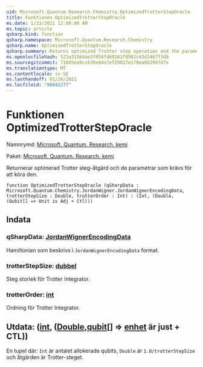 ```yaml
---
uid: Microsoft.Quantum.Research.Chemistry.OptimizedTrotterStepOracle
title: Funktionen OptimizedTrotterStepOracle
ms.date: 1/23/2021 12:00:00 AM
ms.topic: article
qsharp.kind: function
qsharp.namespace: Microsoft.Quantum.Research.Chemistry
qsharp.name: OptimizedTrotterStepOracle
qsharp.summary: Returns optimized Trotter step operation and the parameters necessary to run it.
ms.openlocfilehash: 523a31564ae5f054fd60161f9981c43d3467f3d9
ms.sourcegitcommit: 71605ea9cc630e84e7ef29027e1f0ea06299747e
ms.translationtype: MT
ms.contentlocale: sv-SE
ms.lasthandoff: 01/26/2021
ms.locfileid: "98842277"
---
```

# <a name="optimizedtrottersteporacle-function"></a>Funktionen OptimizedTrotterStepOracle

Namnrymd: [Microsoft. Quantum. Research. kemi](xref:Microsoft.Quantum.Research.Chemistry)

Paket: [Microsoft. Quantum. Research. kemi](https://nuget.org/packages/Microsoft.Quantum.Research.Chemistry)


Returnerar optimerad Trotter steg-åtgärd och de parametrar som krävs för att köra den.

```qsharp
function OptimizedTrotterStepOracle (qSharpData : Microsoft.Quantum.Chemistry.JordanWigner.JordanWignerEncodingData, trotterStepSize : Double, trotterOrder : Int) : (Int, (Double, (Qubit[] => Unit is Adj + Ctl)))
```


## <a name="input"></a>Indata

### <a name="qsharpdata--jordanwignerencodingdata"></a>qSharpData: [JordanWignerEncodingData](xref:Microsoft.Quantum.Chemistry.JordanWigner.JordanWignerEncodingData)

Hamiltonian som beskrivs i `JordanWignerEncodingData` format.


### <a name="trotterstepsize--double"></a>trotterStepSize: [dubbel](xref:microsoft.quantum.lang-ref.double)

Steg storlek för Trotter Integrator.


### <a name="trotterorder--int"></a>trotterOrder: [int](xref:microsoft.quantum.lang-ref.int)

Ordning för Trotter Integrator.



## <a name="output--intdoublequbit--unit--is-adj--ctl"></a>Utdata: ([int](xref:microsoft.quantum.lang-ref.int), ([Double](xref:microsoft.quantum.lang-ref.double),[qubit](xref:microsoft.quantum.lang-ref.qubit)[] => [enhet](xref:microsoft.quantum.lang-ref.unit)  är just + CTL))

En tupel där: `Int` är antalet allokerade qubits, `Double` är `1.0/trotterStepSize` och åtgärden är Trotter-steget.
